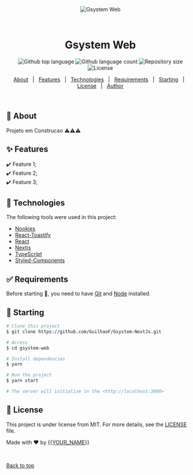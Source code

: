 <div align="center" id="top"> 
  <img src="./.github/app.gif" alt="Gsystem Web" />

&#xa0;

  <!-- <a href="https://gsystemweb.netlify.app">Demo</a> -->
</div>

<h1 align="center">Gsystem Web</h1>

<p align="center">
  <img alt="Github top language" src="https://img.shields.io/github/languages/top/{{YOUR_GITHUB_USERNAME}}/gsystem-web?color=56BEB8">

  <img alt="Github language count" src="https://img.shields.io/github/languages/count/{{YOUR_GITHUB_USERNAME}}/gsystem-web?color=56BEB8">

  <img alt="Repository size" src="https://img.shields.io/github/repo-size/{{YOUR_GITHUB_USERNAME}}/gsystem-web?color=56BEB8">

  <img alt="License" src="https://img.shields.io/github/license/{{YOUR_GITHUB_USERNAME}}/gsystem-web?color=56BEB8">

  <!-- <img alt="Github issues" src="https://img.shields.io/github/issues/{{YOUR_GITHUB_USERNAME}}/gsystem-web?color=56BEB8" /> -->

  <!-- <img alt="Github forks" src="https://img.shields.io/github/forks/{{YOUR_GITHUB_USERNAME}}/gsystem-web?color=56BEB8" /> -->

  <!-- <img alt="Github stars" src="https://img.shields.io/github/stars/{{YOUR_GITHUB_USERNAME}}/gsystem-web?color=56BEB8" /> -->
</p>

<!-- Status -->

<!-- <h4 align="center">
	🚧  Gsystem Web 🚀 Under construction...  🚧
</h4>

<hr> -->

<p align="center">
  <a href="#dart-about">About</a> &#xa0; | &#xa0; 
  <a href="#sparkles-features">Features</a> &#xa0; | &#xa0;
  <a href="#rocket-technologies">Technologies</a> &#xa0; | &#xa0;
  <a href="#white_check_mark-requirements">Requirements</a> &#xa0; | &#xa0;
  <a href="#checkered_flag-starting">Starting</a> &#xa0; | &#xa0;
  <a href="#memo-license">License</a> &#xa0; | &#xa0;
  <a href="https://github.com/{{YOUR_GITHUB_USERNAME}}" target="_blank">Author</a>
</p>

<br>

## :dart: About

Projeto em Construcao ⚠️⚠️⚠️

## :sparkles: Features

:heavy_check_mark: Feature 1;\
:heavy_check_mark: Feature 2;\
:heavy_check_mark: Feature 3;

## :rocket: Technologies

The following tools were used in this project:

- [Nookies](https://expo.io/)
- [React-Toastify](https://nodejs.org/en/)
- [React](https://pt-br.reactjs.org/)
- [Nextjs](https://reactnative.dev/)
- [TypeScript](https://www.typescriptlang.org/)
- [Styled-Components](https://www.typescriptlang.org/)

## :white_check_mark: Requirements

Before starting :checkered_flag:, you need to have [Git](https://git-scm.com) and [Node](https://nodejs.org/en/) installed.

## :checkered_flag: Starting

```bash
# Clone this project
$ git clone https://github.com/GuilhaoF/Gsystem-NextJs.git

# Access
$ cd gsystem-web

# Install dependencies
$ yarn

# Run the project
$ yarn start

# The server will initialize in the <http://localhost:3000>
```

## :memo: License

This project is under license from MIT. For more details, see the [LICENSE](LICENSE.md) file.

Made with :heart: by <a href="https://github.com/{{YOUR_GITHUB_USERNAME}}" target="_blank">{{YOUR_NAME}}</a>

&#xa0;

<a href="#top">Back to top</a>
